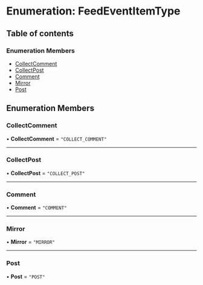 # Enumeration: FeedEventItemType

## Table of contents

### Enumeration Members

- [CollectComment](FeedEventItemType.md#collectcomment)
- [CollectPost](FeedEventItemType.md#collectpost)
- [Comment](FeedEventItemType.md#comment)
- [Mirror](FeedEventItemType.md#mirror)
- [Post](FeedEventItemType.md#post)

## Enumeration Members

### CollectComment

• **CollectComment** = ``"COLLECT_COMMENT"``

___

### CollectPost

• **CollectPost** = ``"COLLECT_POST"``

___

### Comment

• **Comment** = ``"COMMENT"``

___

### Mirror

• **Mirror** = ``"MIRROR"``

___

### Post

• **Post** = ``"POST"``
